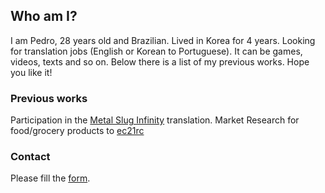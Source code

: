 ## Who am I?

I am Pedro, 28 years old and Brazilian. Lived in Korea for 4 years. Looking for translation jobs (English or Korean to Portuguese). It can be games, videos, texts and so on. Below there is a list of my previous works. Hope you like it!

### Previous works

Participation in the [Metal Slug Infinity](https://play.google.com/store/apps/details?id=com.ekkorr.msf&hl=pt_BR) translation.
Market Research for food/grocery products to [ec21rc](http://www.ec21rnc.com/) 

### Contact
Please fill the [form](/contact.md).
